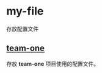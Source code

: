 # my-file
存放配置文件

## [team-one](https://github.com/lankk1/my-file/tree/master/team-one)
存放 **team-one** 项目使用的配置文件。